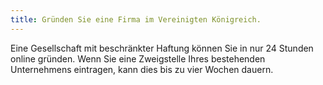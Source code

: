 ```yaml
---
title: Gründen Sie eine Firma im Vereinigten Königreich.
---
```

Eine Gesellschaft mit beschränkter Haftung können Sie in nur 24 Stunden online gründen. Wenn Sie eine Zweigstelle Ihres bestehenden Unternehmens eintragen, kann dies bis zu vier Wochen dauern.
